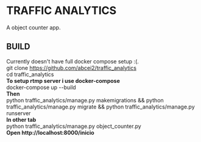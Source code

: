 
# TRAFFIC ANALYTICS

A object counter app.

## BUILD
Currently doesn't have full docker compose setup :(.  
git clone https://github.com/abcei2/traffic_analytics  
cd traffic_analytics  
**To setup rtmp server i use docker-compose**  
docker-compose up --build  
**Then**  
python traffic_analytics/manage.py makemigrations  && python traffic_analytics/manage.py migrate && python traffic_analytics/manage.py runserver  
**In other tab**  
python traffic_analytics/manage.py object_counter.py  
**Open  http://localhost:8000/inicio**
